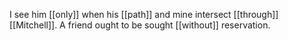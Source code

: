 I see him [[only]] when his [[path]] and mine intersect [[through]] [[Mitchell]]. A friend ought to be sought [[without]] reservation. 